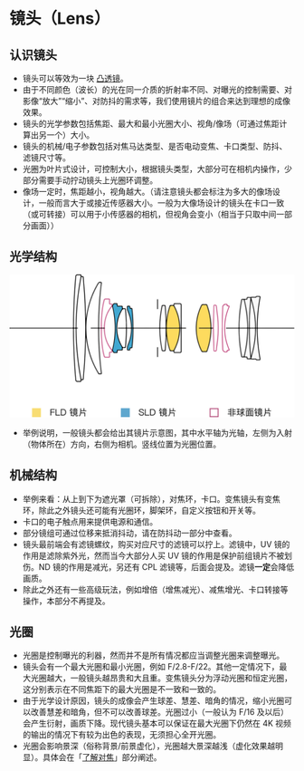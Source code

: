 # 镜头（Lens）

## 认识镜头

-   镜头可以等效为一块 [凸透镜](https://www.kepuchina.cn/article/articleinfo?business_type=100&ar_id=246164)。
-   由于不同颜色（波长）的光在同一介质的折射率不同、对曝光的控制需要、对影像“放大”“缩小”、对防抖的需求等，我们使用镜片的组合来达到理想的成像效果。
-   镜头的光学参数包括焦距、最大和最小光圈大小、视角/像场（可通过焦距计算出另一个）大小。
-   镜头的机械/电子参数包括对焦马达类型、是否电动变焦、卡口类型、防抖、滤镜尺寸等。
-   光圈为叶片式设计，可控制大小，根据镜头类型，大部分可在相机内操作，少部分需要手动拧动镜头上光圈环调整。
-   像场一定时，焦距越小，视角越大。（请注意镜头都会标注为多大的像场设计，一般而言大于或接近传感器大小。一般为大像场设计的镜头在卡口一致（或可转接）可以用于小传感器的相机，但视角会变小（相当于只取中间一部分画面））

## 光学结构

![镜头的光学结构](images/lens.svg)

-   举例说明，一般镜头都会给出其镜片示意图，其中水平轴为光轴，左侧为入射（物体所在）方向，右侧为相机。竖线位置为光圈位置。

## 机械结构

-   举例来看：从上到下为遮光罩（可拆除），对焦环，卡口。变焦镜头有变焦环，除此之外镜头还可能有光圈环，脚架环，自定义按钮和开关等。
-   卡口的电子触点用来提供电源和通信。
-   部分镜组可通过位移来抵消抖动，请在防抖动一部分中查看。
-   镜头最前端会有滤镜螺纹，购买对应尺寸的滤镜可以拧上。滤镜中，UV 镜的作用是滤除紫外光，然而当今大部分人买 UV 镜的作用是保护前组镜片不被划伤。ND 镜的作用是减光，另还有 CPL 滤镜等，后面会提及。滤镜**一定**会降低画质。
-   除此之外还有一些高级玩法，例如增倍（增焦减光）、减焦增光、卡口转接等操作，本部分不再提及。

## 光圈

-   光圈是控制曝光的利器，然而并不是所有情况都应当调整光圈来调整曝光。
-   镜头会有一个最大光圈和最小光圈，例如 F/2.8-F/22。其他一定情况下，最大光圈越大，一般镜头越昂贵和大且重。变焦镜头分为浮动光圈和恒定光圈，这分别表示在不同焦距下的最大光圈是不一致和一致的。
-   由于光学设计原因，镜头的成像会产生球差、慧差、暗角的情况，缩小光圈可以改善慧差和暗角，但不可以改善球差。光圈过小（一般认为 F/16 及以后）会产生衍射，画质下降。现代镜头基本可以保证在最大光圈下仍然在 4K 视频的输出的情况下有较为出色的表现，无须担心全开光圈。
-   光圈会影响景深（俗称背景/前景虚化），光圈越大景深越浅（虚化效果越明显）。具体会在「[了解对焦](focus.md)」部分阐述。
